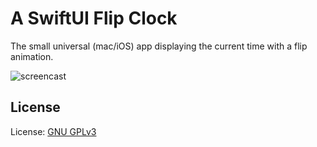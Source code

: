 # A SwiftUI Flip Clock

The small universal (mac/iOS) app displaying the current time with a flip animation.

![screencast](https://user-images.githubusercontent.com/807039/169737080-6a6dc304-5276-4788-9f57-2457f0669055.gif)

## License

License: [GNU GPLv3](LICENSE)
